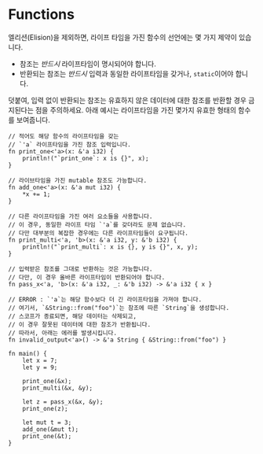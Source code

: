 # Functions

엘리션(Elision)을 제외하면, 라이프 타임을 가진 함수의 선언에는 몇 가지 제약이 있습니다.

- 참조는 *반드시* 라이프타임이 명시되어야 합니다.
- 반환되는 참조는 *반드시* 입력과 동일한 라이프타임을 갖거나, `static`이어야 합니다.

덧붙여, 입력 없이 반환되는 참조는 유효하지 않은 데이터에 대한 참조를 반환할 경우 금지된다는 점을 주의하세요. 아래 예시는 라이프타임을 가진 몇가지 유효한 형태의 함수를 보여줍니다.

```rust,editable
// 적어도 해당 함수의 라이프타임을 갖는
// `'a` 라이프타임을 가진 참조 입력입니다.
fn print_one<'a>(x: &'a i32) {
    println!("`print_one`: x is {}", x);
}

// 라이브타임을 가진 mutable 참조도 가능합니다.
fn add_one<'a>(x: &'a mut i32) {
    *x += 1;
}

// 다른 라이프타임을 가진 여러 요소들을 사용합니다.
// 이 경우, 동일한 라이프 타임 `'a`를 갖더라도 문제 없습니다.
// 다만 대부분의 복잡한 경우에는 다른 라이프타임들이 요구됩니다.
fn print_multi<'a, 'b>(x: &'a i32, y: &'b i32) {
    println!("`print_multi`: x is {}, y is {}", x, y);
}

// 입력받은 참조를 그대로 반환하는 것은 가능합니다.
// 다만, 이 경우 올바른 라이프타임이 반환되어야 합니다.
fn pass_x<'a, 'b>(x: &'a i32, _: &'b i32) -> &'a i32 { x }

// ERROR : `'a`는 해당 함수보다 더 긴 라이프타임을 가져야 합니다.
// 여기서, `&String::from("foo")`는 참조에 따른 `String`을 생성합니다.
// 스코프가 종료되면, 해당 데이터는 삭제되고,
// 이 경우 잘못된 데이터에 대한 참조가 반환됩니다.
// 따라서, 아래는 에러를 발생시킵니다.
fn invalid_output<'a>() -> &'a String { &String::from("foo") }

fn main() {
    let x = 7;
    let y = 9;
    
    print_one(&x);
    print_multi(&x, &y);
    
    let z = pass_x(&x, &y);
    print_one(z);

    let mut t = 3;
    add_one(&mut t);
    print_one(&t);
}
```